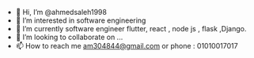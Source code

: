 - 👋 Hi, I’m @ahmedsaleh1998
- 👀 I’m interested in software engineering
- 🌱 I’m currently software engineer flutter, react , node js , flask ,Django.
- 💞️ I’m looking to collaborate on ...
- 📫 How to reach me am304844@gmail.com or phone : 01010017017

<!---
ahmedsaleh1998/ahmedsaleh1998 is a ✨ special ✨ repository because its `README.md` (this file) appears on your GitHub profile.
You can click the Preview link to take a look at your changes.
--->
